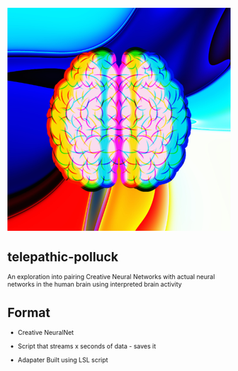 ![Logo](https://github.com/LeonardoFerrisi/telepathic-polluck/blob/main/assets/logo.png)

# telepathic-polluck
An exploration into pairing Creative Neural Networks with actual neural networks in the human brain using interpreted brain activity


# Format

- Creative NeuralNet



- Script that streams x seconds of data - saves it

- Adapater Built using LSL script

